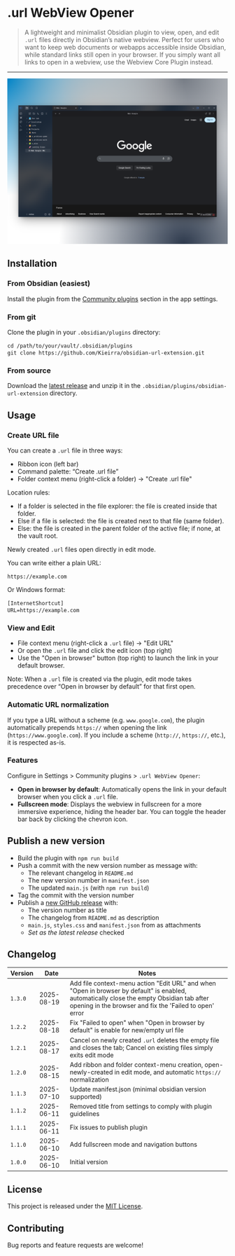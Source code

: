 # .url WebView Opener

> A lightweight and minimalist Obsidian plugin to view, open, and edit `.url` files directly in Obsidian’s native webview. Perfect for users who want to keep web documents or webapps accessible inside Obsidian, while standard links still open in your browser. If you simply want all links to open in a webview, use the Webview Core Plugin instead.

---

![demo](assets/screenshot-display.png)

## Installation

### From Obsidian (easiest)

Install the plugin from the [Community plugins](https://obsidian.md/plugins?search=.url%20webview%20opener) section in the app settings.

### From git

Clone the plugin in your `.obsidian/plugins` directory:

```shell
cd /path/to/your/vault/.obsidian/plugins
git clone https://github.com/Kieirra/obsidian-url-extension.git
```

### From source

Download the [latest release](https://github.com/kieirra/obsidian-url-extension/releases) and unzip it in the `.obsidian/plugins/obsidian-url-extension` directory.

## Usage

### Create URL file

You can create a `.url` file in three ways:
- Ribbon icon (left bar)
- Command palette: “Create .url file”
- Folder context menu (right-click a folder) → "Create .url file"

Location rules:
- If a folder is selected in the file explorer: the file is created inside that folder.
- Else if a file is selected: the file is created next to that file (same folder).
- Else: the file is created in the parent folder of the active file; if none, at the vault root.

Newly created `.url` files open directly in edit mode.

You can write either a plain URL:
```
https://example.com
```

Or Windows format:
```
[InternetShortcut]
URL=https://example.com
```

### View and Edit

- File context menu (right-click a `.url` file) → "Edit URL"
- Or open the `.url` file and click the edit icon (top right)
- Use the "Open in browser" button (top right) to launch the link in your default browser.

Note: When a `.url` file is created via the plugin, edit mode takes precedence over “Open in browser by default” for that first open.

### Automatic URL normalization

If you type a URL without a scheme (e.g. `www.google.com`), the plugin automatically prepends `https://` when opening the link (`https://www.google.com`). If you include a scheme (`http://`, `https://`, etc.), it is respected as-is.

### Features

Configure in Settings > Community plugins > `.url WebView Opener`:

- **Open in browser by default**: Automatically opens the link in your default browser when you click a `.url` file.
- **Fullscreen mode**: Displays the webview in fullscreen for a more immersive experience, hiding the header bar. You can toggle the header bar back by clicking the chevron icon.

## Publish a new version

- Build the plugin with `npm run build`
- Push a commit with the new version number as message with:
  - The relevant changelog in `README.md`
  - The new version number in `manifest.json`
  - The updated `main.js` (with `npm run build`)
- Tag the commit with the version number
- Publish a [new GitHub release](https://github.com/kieirra/obsidian-url-extension/releases/new) with:
  - The version number as title
  - The changelog from `README.md` as description
  - `main.js`, `styles.css` and `manifest.json` from as attachments
  - _Set as the latest release_ checked

## Changelog

| Version | Date | Notes |
| --- | --- | --- |
| `1.3.0` | 2025-08-19 | Add file context-menu action "Edit URL" and when "Open in browser by default" is enabled, automatically close the empty Obsidian tab after opening in the browser and fix the 'Failed to open' error |
| `1.2.2` | 2025-08-18 | Fix "Failed to open" when "Open in browser by default" is enable for new/empty url file |
| `1.2.1` | 2025-08-17 | Cancel on newly created `.url` deletes the empty file and closes the tab; Cancel on existing files simply exits edit mode |
| `1.2.0` | 2025-08-15 | Add ribbon and folder context-menu creation, open-newly-created in edit mode, and automatic `https://` normalization |
| `1.1.3` | 2025-07-10 | Update manifest.json (minimal obsidian version supported) |
| `1.1.2` | 2025-06-11 | Removed title from settings to comply with plugin guidelines |
| `1.1.1` | 2025-06-11 | Fix issues to publish plugin |
| `1.1.0` | 2025-06-10 | Add fullscreen mode and navigation buttons |
| `1.0.0` | 2025-06-10 | Initial version |

## License

This project is released under the [MIT License](LICENSE).

## Contributing

Bug reports and feature requests are welcome!
